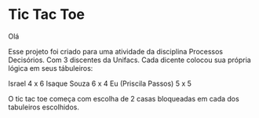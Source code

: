 # Tic Tac Toe

Olá

Esse projeto foi criado para uma atividade da disciplina Processos Decisórios. Com 3 discentes da Unifacs.
Cada dicente colocou sua própria lógica em seus tábuleiros: 

Israel 4 x 6
Isaque Souza 6 x 4 
Eu (Priscila Passos) 5 x 5

O tic tac toe começa com escolha de 2 casas bloqueadas em cada dos tabuleiros escolhidos.
